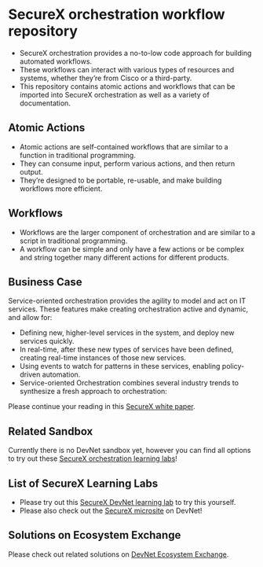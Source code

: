 # SecureX orchestration workflow repository

* SecureX orchestration provides a no-to-low code approach for building automated workflows. 
* These workflows can interact with various types of resources and systems, whether they’re from Cisco or a third-party. 
* This repository contains atomic actions and workflows that can be imported into SecureX orchestration as well as a variety of documentation.

## Atomic Actions
* Atomic actions are self-contained workflows that are similar to a function in traditional programming. 
* They can consume input, perform various actions, and then return output. 
* They’re designed to be portable, re-usable, and make building workflows more efficient.

## Workflows
* Workflows are the larger component of orchestration and are similar to a script in traditional programming. 
* A workflow can be simple and only have a few actions or be complex and string together many different actions for different products.

## Business Case

Service-oriented orchestration provides the agility to model and act on IT services. These features make creating orchestration active and dynamic, and allow for:

* Defining new, higher-level services in the system, and deploy new services quickly.
* In real-time, after these new types of services have been defined, creating real-time instances of those new services.
* Using events to watch for patterns in these services, enabling policy-driven automation.
* Service-oriented Orchestration combines several industry trends to synthesize a fresh approach to orchestration:

Please continue your reading in this [SecureX white paper](https://www.cisco.com/c/en/us/products/collateral/security/white-paper-c11-744498.html).

## Related Sandbox
Currently there is no DevNet sandbox yet, however you can find all options to try out these [SecureX orchestration learning labs](https://developer.cisco.com/learning/lab/Cisco-SecureX-101-lab/step/1)!

## List of SecureX Learning Labs
* Please try out this [SecureX DevNet learning lab](https://developer.cisco.com/learning/modules/SecureX-orchestration) to try this yourself. 
* Please also check out the [SecureX microsite](https://developer.cisco.com/securex/) on DevNet!

## Solutions on Ecosystem Exchange
Please check out related solutions on [DevNet Ecosystem Exchange](https://developer.cisco.com/ecosystem/solutions/#key=securex).
